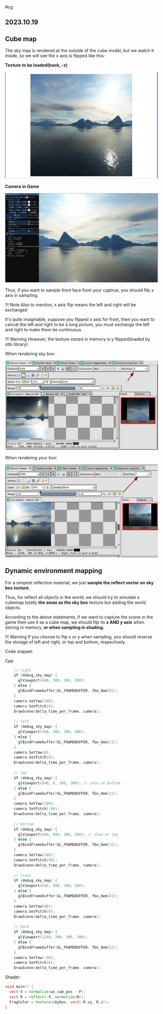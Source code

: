 #cg
## 2023.10.19

## Cube map

The sky map is rendered at the outside of the cube model, but we watch it inside, so we will see the x axis is flipped like this:

**Texture to be loaded(back, -z)**

![](../.images/cubemap-back.png)

**Camera in Game**

![](../.images/cubemap-back-in-game.png)

Thus, if you want to sample front face from your captrue, you should filp x axis in sampling.

!!! Note Also to mention, x axis flip means the left and right will be exchanged

It's quite imaginable, suppose you filpped x axis for front, then you want to cancat the left and right to be a long picture, you must exchange the left and right to make them be continuous.

!!! Warning However, the texture stored in memory is y flipped(loaded by stbi library)

When rendering sky box:

![](../.images/cube-map-store-in-game.png)

When rendering your box:

![](../.images/cube-map-capture-in-game.png)

## Dynamic environment mapping

For a simpest reflection material, we just **sample the reflect vector on sky box texture.** 

Thus, for reflect all objects in the world, we should try to simulate a cubemap totally **the smae as the sky box** texture but adding the world objects.

According to the above statements, if we want to capture the scene in the game then use it as a cube map, we should filp its **x AND y axis** when storing in memory, **or when sampling in shading.**

!!! Warning If you choose to flip x or y when sampling, you should reverse the storage of left and right, or top and bottom, respectively.

Code snippet:

Cpp

```cpp
    // right
    if (debug_sky_map) {
      glViewport(940, 300, 300, 300);
    } else {
      glBindFramebuffer(GL_FRAMEBUFFER, fbo_dem[0]);
    }
    camera.SetYaw(180);
    camera.SetPitch(0);
    DrawScene(delta_time_per_frame, camera);

    // left
    if (debug_sky_map) {
      glViewport(340, 300, 300, 300);
    } else {
      glBindFramebuffer(GL_FRAMEBUFFER, fbo_dem[1]);
    }
    camera.SetYaw(0);
    camera.SetPitch(0);
    DrawScene(delta_time_per_frame, camera);

    // top
    if (debug_sky_map) {
      glViewport(640, 0, 300, 300); // show at bottom
    } else {
      glBindFramebuffer(GL_FRAMEBUFFER, fbo_dem[2]);
    }
    camera.SetYaw(180);
    camera.SetPitch(-90);
    DrawScene(delta_time_per_frame, camera);

    // bottom
    if (debug_sky_map) {
      glViewport(640, 600, 300, 300); // show at top
    } else {
      glBindFramebuffer(GL_FRAMEBUFFER, fbo_dem[3]);
    }
    camera.SetYaw(180);
    camera.SetPitch(90);
    DrawScene(delta_time_per_frame, camera);

    // front
    if (debug_sky_map) {
      glViewport(640, 300, 300, 300);
    } else {
      glBindFramebuffer(GL_FRAMEBUFFER, fbo_dem[4]);
    }
    camera.SetYaw(90);
    camera.SetPitch(0);
    DrawScene(delta_time_per_frame, camera);

    // back
    if (debug_sky_map) {
      glViewport(1240, 300, 300, 300);
    } else {
      glBindFramebuffer(GL_FRAMEBUFFER, fbo_dem[5]);
    }
    camera.SetYaw(-90);
    camera.SetPitch(0);
    DrawScene(delta_time_per_frame, camera);
```

Shader:

```glsl
void main() {
  vec3 V = normalize(ws_cam_pos - P);
  vec3 R = reflect(-V, normalize(N));
  FragColor = texture(skybox, vec3(-R.xy, R.z));
}
```
